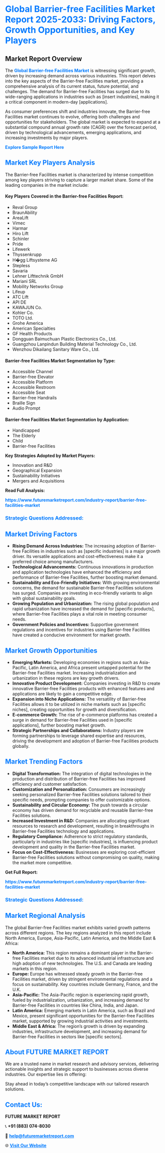 <h1 style="color: #007BFF;">Global Barrier-free Facilities Market Report 2025-2033: Driving Factors, Growth Opportunities, and Key Players</h1>

<section id="overview">
<h2>Market Report Overview</h2>
<p>The <a href="https://www.futuremarketreport.com/industry-report/barrier-free-facilities-market" style="color: #007BFF; text-decoration: none;"><strong>Global Barrier-free Facilities Market</strong></a> is witnessing significant growth, driven by increasing demand across various industries. This report delves into the key aspects of the Barrier-free Facilities market, providing a comprehensive analysis of its current status, future potential, and challenges. The demand for Barrier-free Facilities has surged due to its wide-ranging applications in industries such as [insert industries], making it a critical component in modern-day [applications].</p>
<p>As consumer preferences shift and industries innovate, the Barrier-free Facilities market continues to evolve, offering both challenges and opportunities for stakeholders. The global market is expected to expand at a substantial compound annual growth rate (CAGR) over the forecast period, driven by technological advancements, emerging applications, and increasing investments by major players.</p>
</section>

<section id="overview">
<p><a href="https://www.futuremarketreport.com/request-sample/reportId=120708" style="color: #007BFF; text-decoration: none;"><strong>Explore Sample Report Here</strong></a></p>
</section>

<section id="key-players">
<h2 style="color: #007BFF;">Market Key Players Analysis</h2>
<p>The Barrier-free Facilities market is characterized by intense competition among key players striving to capture a larger market share. Some of the leading companies in the market include:</p>
<h4>Key Players Covered in the Barrier-free Facilities Report:</h4>
<ul><li>Reval Group</li><li>BraunAbility</li><li>AreaLift</li><li>Vimec</li><li>Harmar</li><li>Hiro Lift</li><li>Schinler</li><li>Pride</li><li>Lifewerk</li><li>Thyssenkrupp</li><li>H�gg Liftsysteme AG</li><li>Stepless</li><li>Savaria</li><li>Lehner Lifttechnik GmbH</li><li>Mariani SRL</li><li>Mobility Networks Group</li><li>Lifeup</li><li>ATC Lift</li><li>API DE</li><li>KAWAJUN Co.</li><li>Kohler Co.</li><li>TOTO Ltd.</li><li>Grohe America</li><li>American Specialties</li><li>GF Health Products</li><li>Dongguan Baimuchuan Plastic Electronics Co., Ltd.</li><li>Guangzhou Lanpindun Building Material Technology Co., Ltd.</li><li>Wenzhou Dikailang Sanitary Ware Co., Ltd.</li></ul>
<h4>Barrier-free Facilities Market Segmentation by Type:</h4>
<ul><li>Accessible Channel</li><li>Barrier-free Elevator</li><li>Accessible Platform</li><li>Accessible Restroom</li><li>Accessible Seat</li><li>Barrier-free Handrails</li><li>Braille Sign</li><li>Audio Prompt</li></ul>

<h4>Barrier-free Facilities Market Segmentation by Application:</h4>
<ul><li>Handicapped</li><li>The Elderly</li><li>Child</li><li>Barrier-free Facilities</li></ul>
<p><strong>Key Strategies Adopted by Market Players:</strong></p>
<ul>
<li>Innovation and R&D</li>
<li>Geographical Expansion</li>
<li>Sustainability Initiatives</li>
<li>Mergers and Acquisitions</li>
</ul>
</section>

<section>
<p><strong>Read Full Analysis: </strong></p><a href="https://www.futuremarketreport.com/industry-report/barrier-free-facilities-market" style="color: #007BFF; text-decoration: none;"><strong>https://www.futuremarketreport.com/industry-report/barrier-free-facilities-market</strong></a>
<h3 style="color: #007BFF;">Strategic Questions Addressed:</h3>
</section>

<section id="driving-factors">
<h2 style="color: #007BFF;">Market Driving Factors</h2>
<ul>
<li><strong>Rising Demand Across Industries:</strong> The increasing adoption of Barrier-free Facilities in industries such as [specific industries] is a major growth driver. Its versatile applications and cost-effectiveness make it a preferred choice among manufacturers.</li>
<li><strong>Technological Advancements:</strong> Continuous innovations in production and application technologies have enhanced the efficiency and performance of Barrier-free Facilities, further boosting market demand.</li>
<li><strong>Sustainability and Eco-Friendly Initiatives:</strong> With growing environmental concerns, the demand for sustainable Barrier-free Facilities solutions has surged. Companies are investing in eco-friendly variants to align with global sustainability goals.</li>
<li><strong>Growing Population and Urbanization:</strong> The rising global population and rapid urbanization have increased the demand for [specific products], where Barrier-free Facilities plays a vital role in meeting consumer needs.</li>
<li><strong>Government Policies and Incentives:</strong> Supportive government regulations and incentives for industries using Barrier-free Facilities have created a conducive environment for market growth.</li>
</ul>
</section>

<section id="growth-opportunities">
<h2 style="color: #007BFF;">Market Growth Opportunities</h2>
<ul>
<li><strong>Emerging Markets:</strong> Developing economies in regions such as Asia-Pacific, Latin America, and Africa present untapped potential for the Barrier-free Facilities market. Increasing industrialization and urbanization in these regions are key growth drivers.</li>
<li><strong>Innovative Product Development:</strong> Companies investing in R&D to create innovative Barrier-free Facilities products with enhanced features and applications are likely to gain a competitive edge.</li>
<li><strong>Expansion into Niche Applications:</strong> The versatility of Barrier-free Facilities allows it to be utilized in niche markets such as [specific niches], creating opportunities for growth and diversification.</li>
<li><strong>E-commerce Growth:</strong> The rise of e-commerce platforms has created a surge in demand for Barrier-free Facilities used in [specific applications], further boosting market growth.</li>
<li><strong>Strategic Partnerships and Collaborations:</strong> Industry players are forming partnerships to leverage shared expertise and resources, driving the development and adoption of Barrier-free Facilities products globally.</li>
</ul>
</section>

<section id="trending-factors">
<h2 style="color: #007BFF;">Market Trending Factors</h2>
<ul>
<li><strong>Digital Transformation:</strong> The integration of digital technologies in the production and distribution of Barrier-free Facilities has improved efficiency and customer satisfaction.</li>
<li><strong>Customization and Personalization:</strong> Consumers are increasingly seeking personalized Barrier-free Facilities solutions tailored to their specific needs, prompting companies to offer customizable options.</li>
<li><strong>Sustainability and Circular Economy:</strong> The push towards a circular economy has driven demand for recyclable and reusable Barrier-free Facilities solutions.</li>
<li><strong>Increased Investment in R&D:</strong> Companies are allocating significant resources to research and development, resulting in breakthroughs in Barrier-free Facilities technology and applications.</li>
<li><strong>Regulatory Compliance:</strong> Adherence to strict regulatory standards, particularly in industries like [specific industries], is influencing product development and quality in the Barrier-free Facilities market.</li>
<li><strong>Focus on Cost-Effectiveness:</strong> Businesses are exploring cost-efficient Barrier-free Facilities solutions without compromising on quality, making the market more competitive.</li>
</ul>
</section>

<section>
<p><strong>Get Full Report: </strong></p><a href="https://www.futuremarketreport.com/industry-report/barrier-free-facilities-market" style="color: #007BFF; text-decoration: none;"><strong>https://www.futuremarketreport.com/industry-report/barrier-free-facilities-market</strong></a>
<h3 style="color: #007BFF;">Strategic Questions Addressed:</h3>
</section>


<section id="regional-analysis">
<h2 style="color: #007BFF;">Market Regional Analysis</h2>
<p>The global Barrier-free Facilities market exhibits varied growth patterns across different regions. The key regions analyzed in this report include North America, Europe, Asia-Pacific, Latin America, and the Middle East & Africa:</p>
<ul>
<li><strong>North America:</strong> This region remains a dominant player in the Barrier-free Facilities market due to its advanced industrial infrastructure and high adoption of new technologies. The U.S. and Canada are leading markets in this region.</li>
<li><strong>Europe:</strong> Europe has witnessed steady growth in the Barrier-free Facilities market, driven by stringent environmental regulations and a focus on sustainability. Key countries include Germany, France, and the U.K.</li>
<li><strong>Asia-Pacific:</strong> The Asia-Pacific region is experiencing rapid growth, fueled by industrialization, urbanization, and increasing demand for Barrier-free Facilities in countries like China, India, and Japan.</li>
<li><strong>Latin America:</strong> Emerging markets in Latin America, such as Brazil and Mexico, present significant opportunities for the Barrier-free Facilities market, supported by growing industrial activities and investments.</li>
<li><strong>Middle East & Africa:</strong> The region’s growth is driven by expanding industries, infrastructure development, and increasing demand for Barrier-free Facilities in sectors like [specific sectors].</li>
</ul>
</section>

<footer>
<h2 style="color: #007BFF;">About FUTURE MARKET REPORT</h2>
<p>We are a trusted name in market research and advisory services, delivering actionable insights and strategic support to businesses across diverse industries. Our expertise lies in offering:</p>

<p>Stay ahead in today’s competitive landscape with our tailored research solutions.</p>

<h2 style="color: #007BFF;">Contact Us:</h2>
<p><strong>FUTURE MARKET REPORT</strong></p>
<p>📞 <strong>+91 (883) 074-8030</strong></p>
<p>📧 <strong><a href="mailto:help@futuremarketreport.com" style="color: #007BFF;">help@futuremarketreport.com</a></strong></p>
<p>🌐 <strong><a href="https://www.futuremarketreport.com/" style="color: #007BFF;">Visit Our Website</a></strong></p>
</footer>